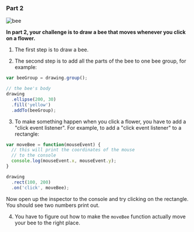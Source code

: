 ### Part 2

![bee](https://media.giphy.com/media/H80pstVGYkK6Q/giphy.gif)

__In part 2, your challenge is to draw a bee that moves whenever you click on a flower.__

1) The first step is to draw a bee.

2) The second step is to add all the parts of the bee to one bee group, for example:

```js
var beeGroup = drawing.group();

// the bee's body
drawing
  .ellipse(200, 30)
  .fill('yellow')
  .addTo(beeGroup);
```

3) To make something happen when you click a flower, you have to add a "click event listener". For example, to add a "click event listener" to a rectangle:

```js
var moveBee = function(mouseEvent) {
  // this will print the coordinates of the mouse
  // to the console
  console.log(mouseEvent.x, mouseEvent.y);
}

drawing
  .rect(100, 200)
  .on('click', moveBee);
```

Now open up the inspector to the console and try clicking on the rectangle. You should see two numbers print out.

4) You have to figure out how to make the `moveBee` function actually move your bee to the right place.
